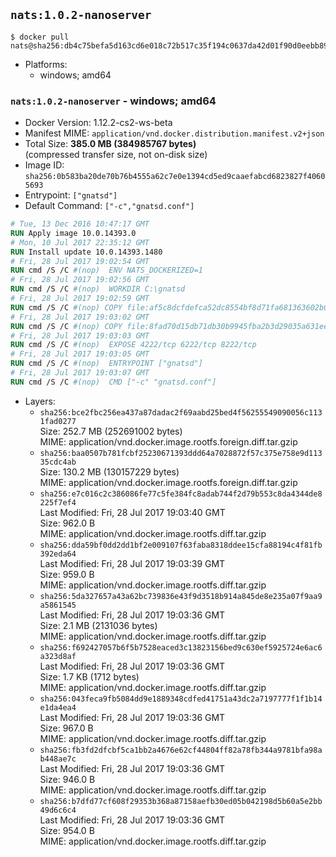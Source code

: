 ## `nats:1.0.2-nanoserver`

```console
$ docker pull nats@sha256:db4c75befa5d163cd6e018c72b517c35f194c0637da42d01f90d0eebb893d130
```

-	Platforms:
	-	windows; amd64

### `nats:1.0.2-nanoserver` - windows; amd64

-	Docker Version: 1.12.2-cs2-ws-beta
-	Manifest MIME: `application/vnd.docker.distribution.manifest.v2+json`
-	Total Size: **385.0 MB (384985767 bytes)**  
	(compressed transfer size, not on-disk size)
-	Image ID: `sha256:0b583ba20de70b76b4555a62c7e0e1394cd5ed9caaefabcd6823827f40605693`
-	Entrypoint: `["gnatsd"]`
-	Default Command: `["-c","gnatsd.conf"]`

```dockerfile
# Tue, 13 Dec 2016 10:47:17 GMT
RUN Apply image 10.0.14393.0
# Mon, 10 Jul 2017 22:35:12 GMT
RUN Install update 10.0.14393.1480
# Fri, 28 Jul 2017 19:02:54 GMT
RUN cmd /S /C #(nop)  ENV NATS_DOCKERIZED=1
# Fri, 28 Jul 2017 19:02:56 GMT
RUN cmd /S /C #(nop)  WORKDIR C:\gnatsd
# Fri, 28 Jul 2017 19:02:59 GMT
RUN cmd /S /C #(nop) COPY file:af5c8dcfdefca52dc8554bf8d71fa681363602b0e9ce7082275f43a8a56aab5a in gnatsd.exe 
# Fri, 28 Jul 2017 19:03:02 GMT
RUN cmd /S /C #(nop) COPY file:8fad70d15db71db30b9945fba2b3d29035a631ee4fe410e797aef6981c2a1879 in gnatsd.conf 
# Fri, 28 Jul 2017 19:03:03 GMT
RUN cmd /S /C #(nop)  EXPOSE 4222/tcp 6222/tcp 8222/tcp
# Fri, 28 Jul 2017 19:03:05 GMT
RUN cmd /S /C #(nop)  ENTRYPOINT ["gnatsd"]
# Fri, 28 Jul 2017 19:03:07 GMT
RUN cmd /S /C #(nop)  CMD ["-c" "gnatsd.conf"]
```

-	Layers:
	-	`sha256:bce2fbc256ea437a87dadac2f69aabd25bed4f56255549090056c1131fad0277`  
		Size: 252.7 MB (252691002 bytes)  
		MIME: application/vnd.docker.image.rootfs.foreign.diff.tar.gzip
	-	`sha256:baa0507b781fcbf25230671393ddd64a7028872f57c375e758e9d11335cdc4ab`  
		Size: 130.2 MB (130157229 bytes)  
		MIME: application/vnd.docker.image.rootfs.foreign.diff.tar.gzip
	-	`sha256:e7c016c2c386086fe77c5fe384fc8adab744f2d79b553c8da4344de8225f7ef4`  
		Last Modified: Fri, 28 Jul 2017 19:03:40 GMT  
		Size: 962.0 B  
		MIME: application/vnd.docker.image.rootfs.diff.tar.gzip
	-	`sha256:dda59bf0dd2dd1bf2e009107f63faba8318ddee15cfa88194c4f81fb392eda64`  
		Last Modified: Fri, 28 Jul 2017 19:03:39 GMT  
		Size: 959.0 B  
		MIME: application/vnd.docker.image.rootfs.diff.tar.gzip
	-	`sha256:5da327657a43a62bc739836e43f9d3518b914a845de8e235a07f9aa9a5861545`  
		Last Modified: Fri, 28 Jul 2017 19:03:36 GMT  
		Size: 2.1 MB (2131036 bytes)  
		MIME: application/vnd.docker.image.rootfs.diff.tar.gzip
	-	`sha256:f692427057b6f5b7528eaced3c13823156bed9c630ef5925724e6ac6a323d8af`  
		Last Modified: Fri, 28 Jul 2017 19:03:36 GMT  
		Size: 1.7 KB (1712 bytes)  
		MIME: application/vnd.docker.image.rootfs.diff.tar.gzip
	-	`sha256:043feca9fb5084dd9e1889348cdfed41751a43dc2a7197777f1f1b14e1da4ea4`  
		Last Modified: Fri, 28 Jul 2017 19:03:36 GMT  
		Size: 967.0 B  
		MIME: application/vnd.docker.image.rootfs.diff.tar.gzip
	-	`sha256:fb3fd2dfcbf5ca1bb2a4676e62cf44804ff82a78fb344a9781bfa98ab448ae7c`  
		Last Modified: Fri, 28 Jul 2017 19:03:36 GMT  
		Size: 946.0 B  
		MIME: application/vnd.docker.image.rootfs.diff.tar.gzip
	-	`sha256:b7dfd77cf608f29353b368a87158aefb30ed05b042198d5b60a5e2bb49d6c6c4`  
		Last Modified: Fri, 28 Jul 2017 19:03:36 GMT  
		Size: 954.0 B  
		MIME: application/vnd.docker.image.rootfs.diff.tar.gzip
